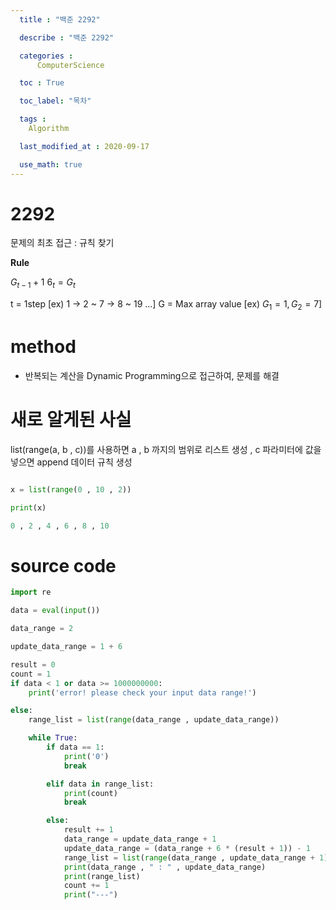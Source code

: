 ```yaml
---
  title : "백준 2292"

  describe : "백준 2292"

  categories : 
      ComputerScience

  toc : True

  toc_label: "목차"

  tags : 
    Algorithm

  last_modified_at : 2020-09-17

  use_math: true
---
```


# 2292

문제의 최초 접근 : 규칙 찾기

**Rule** <br>

$G_{t - 1} + 1 ~ 6_t = G_t$

t = 1step [ex) 1 -> 2 ~ 7 -> 8 ~ 19 ...]
G = Max array value [ex) $G_1 = 1 , G_2 = 7$]

# method

* 반복되는 계산을 Dynamic Programming으로 접근하여, 문제를 해결

# 새로 알게된 사실

list(range(a, b , c))를 사용하면 a , b 까지의 범위로 리스트 생성 , c 파라미터에 값을 넣으면 append 데이터 규칙 생성 

```python

x = list(range(0 , 10 , 2))

print(x)

0 , 2 , 4 , 6 , 8 , 10
```
# source code
```python
import re

data = eval(input())

data_range = 2

update_data_range = 1 + 6 

result = 0
count = 1
if data < 1 or data >= 1000000000:
    print('error! please check your input data range!')

else:
    range_list = list(range(data_range , update_data_range))

    while True:
        if data == 1:
            print('0')
            break

        elif data in range_list:
            print(count)
            break

        else:
            result += 1
            data_range = update_data_range + 1
            update_data_range = (data_range + 6 * (result + 1)) - 1
            range_list = list(range(data_range , update_data_range + 1))
            print(data_range , " : " , update_data_range)
            print(range_list)
            count += 1
            print("---")
```